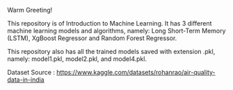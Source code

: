 Warm Greeting!

This repository is of Introduction to Machine Learning. It has 3 different machine learning models and algorithms, namely: Long Short-Term Memory (LSTM), XgBoost Regressor and Random Forest Regressor.

This repository also has all the trained models saved with extension .pkl, namely: model1.pkl, model2.pkl, and model4.pkl.

Dataset Source : https://www.kaggle.com/datasets/rohanrao/air-quality-data-in-india
